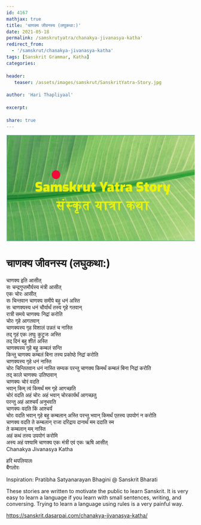 ```yaml
---    
id: 4167    
mathjax: true    
title: 'चाणक्य जीवनस्य (लघुकथा:)'    
date: 2021-05-18    
permalink: /samskrutyatra/chanakya-jivanasya-katha'
redirect_from: 
  - '/samskrut/chanakya-jivanasya-katha'
tags: [Sanskrit Grammar, Katha]    
categories:    
    
header:    
   teaser: /assets/images/samskrut/SanskritYatra-Story.jpg    
    
author: 'Hari Thapliyaal'    
    
excerpt:    
    
share: true    
---    
```

    
![](/assets/images/samskrut/SanskritYatra-Story.jpg)    
    
# चाणक्य जीवनस्य (लघुकथा:)    
    
चाणक्य इति आसीत्    
सः चन्द्रगुप्तमौर्यस्य मंत्री आसीत्    
एकः चोरः आसीत्    
सः चिन्तवान चाणक्य समीपे बहु धनं अस्ति    
सः चाणक्यस्य धनं चौर्यार्थं तस्य गृहे गतवान्    
रात्री समये चाणक्यः निद्रां करोति    
चोरः गृहे आगतवान्    
चाणक्यस्य गृह विशालं उन्नतं च नास्ति    
तद् गृहं एकः लघुः कुटुजः अस्ति    
तद् दिनं बहु शीतं अस्ति    
चाणक्यस्य गृहे बहु कम्बलं सन्ति    
किन्तु चाणक्य कम्बलं बिना तस्य प्रकोष्ठे निद्रां करोति    
चाणक्यस्य गृहे धनं नास्ति    
चोरः चिन्तितवान धनं नास्ति सम्यक परन्तु चाणक्य किमर्थं कम्बलं बिना निद्रां करोति    
तद् काले चाणक्यः उतिष्ठवान्    
चाणक्यः चोरं वदति    
भवान् किम् त्वं किमर्थं मम गृहे आगच्छति    
चोरं वदति अहं चोरः अहं भवान् चोरकार्यर्थं आगच्छतु    
परन्तु अहं आश्चर्यं अनुभवति    
चाणक्यः वदति किं आश्चर्यं    
चोरः वदति भवान् गृहे बहु कम्बलान् अस्ति परन्तु भवान् किमर्थं एतस्य उपयोगं न करोति    
चाणक्य वदति ते कम्बलान् राजा दरिद्राय दानार्थं मम ददाति स्म    
ते कम्बलान् मम् नास्ति    
अहं कथं तस्य उपयोगं करोमि    
अस्य अहं पश्यामि चाणक्य एकः मंत्री एवं एकः ऋषि आसीत्    
Chanakya Jivanasya Katha    
    
हरि थपलियालः    
बैंगलोरः    
    
Inspiration: Pratibha Satyanarayan Bhagini @ Sanskrit Bharati    
    
These stories are written to motivate the public to learn Sanskrit. It is very easy to learn a language if you learn with small sentences, writing, and conversing. Trying to learn a language using rules is a very painful way.    
    
https://sanskrit.dasarpai.com/chanakya-jivanasya-katha/